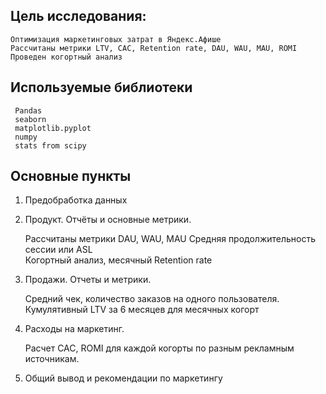 

## Цель исследования: 
    Оптимизация маркетинговых затрат в Яндекс.Афише  
	Рассчитаны метрики LTV, CAC, Retention rate, DAU, WAU, MAU, ROMI 
    Проведен когортный анализ	
## Используемые библиотеки
     Pandas	 
     seaborn    
     matplotlib.pyplot
     numpy
     stats from scipy 	 
     
## Основные пункты

1. Предобработка данных 

2. Продукт. Отчёты и основные метрики.
    
	Рассчитаны метрики DAU, WAU, MAU
	Средняя продолжительность сессии или ASL	
	Когортный анализ, месячный Retention rate

    
3. Продажи. Отчеты и метрики.

    Средний чек, количество заказов на одного пользователя.
	Кумулятивный LTV за 6 месяцев для месячных когорт 
 
4. Расходы на маркетинг.

   Расчет CAC, ROMI для каждой когорты по разным рекламным источникам.
 
5. Общий вывод и рекомендации по маркетингу
